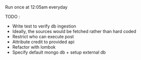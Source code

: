 Run once at 12:05am everyday

TODO :
- Write test to verify db ingestion
- Ideally, the sources would be fetched rather than hard coded
- Restrict who can execute post
- Attribute credit to provided api
- Refactor with lombok
- Specify default mongo db + setup external db